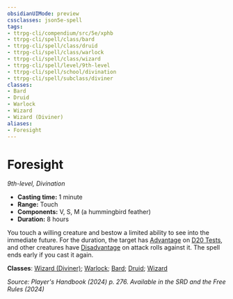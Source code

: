 ```yaml
---
obsidianUIMode: preview
cssclasses: json5e-spell
tags:
- ttrpg-cli/compendium/src/5e/xphb
- ttrpg-cli/spell/class/bard
- ttrpg-cli/spell/class/druid
- ttrpg-cli/spell/class/warlock
- ttrpg-cli/spell/class/wizard
- ttrpg-cli/spell/level/9th-level
- ttrpg-cli/spell/school/divination
- ttrpg-cli/spell/subclass/diviner
classes:
- Bard
- Druid
- Warlock
- Wizard
- Wizard (Diviner)
aliases:
- Foresight
---
```

# Foresight
*9th-level, Divination*  


- **Casting time:** 1 minute
- **Range:** Touch
- **Components:** V, S, M (a hummingbird feather)
- **Duration:** 8 hours

You touch a willing creature and bestow a limited ability to see into the immediate future. For the duration, the target has [Advantage](Інструменти%20ДМ/CLI/rules/variant-rules/advantage-xphb.md) on [D20 Tests](Інструменти%20ДМ/CLI/rules/variant-rules/d20-test-xphb.md), and other creatures have [Disadvantage](Інструменти%20ДМ/CLI/rules/variant-rules/disadvantage-xphb.md) on attack rolls against it. The spell ends early if you cast it again.

**Classes**: [Wizard (Diviner)](Інструменти%20ДМ/CLI/lists/list-spells-classes-diviner-xphb.md "subclass=XPHB;class=XPHB"); [Warlock](Інструменти%20ДМ/CLI/lists/list-spells-classes-warlock.md); [Bard](Інструменти%20ДМ/CLI/lists/list-spells-classes-bard.md); [Druid](Інструменти%20ДМ/CLI/lists/list-spells-classes-druid.md); [Wizard](Інструменти%20ДМ/CLI/lists/list-spells-classes-wizard.md)

*Source: Player's Handbook (2024) p. 276. Available in the <span title='Systems Reference Document (5.2)'>SRD</span> and the Free Rules (2024)*